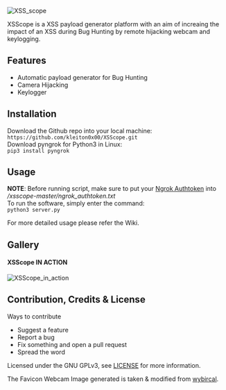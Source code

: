 ![XSS_scope](https://i.imgur.com/rSRvUx3.png)

XSScope is a XSS payload generator platform with an aim of increaing the impact of an XSS during Bug Hunting by remote hijacking webcam and keylogging.

## Features
- Automatic payload generator for Bug Hunting
- Camera Hijacking
- Keylogger

## Installation
Download the Github repo into your local machine:  
```https://github.com/kleiton0x00/XSScope.git```  
Download pyngrok for Python3 in Linux:  
```pip3 install pyngrok```

## Usage
**NOTE**: Before running script, make sure to put your [Ngrok Authtoken](https://ngrok.com/) into _/xsscope-master/ngrok_authtoken.txt_  
To run the software, simply enter the command:  
```python3 server.py```

For more detailed usage please refer the Wiki.

## Gallery
#### XSScope IN ACTION
![XSScope_in_action](https://i.imgur.com/XCe4c3v.png)

## Contribution, Credits & License

Ways to contribute

- Suggest a feature
- Report a bug
- Fix something and open a pull request
- Spread the word

Licensed under the GNU GPLv3, see [LICENSE](https://github.com/kleiton0x00/XSScope/blob/master/LICENSE) for more information.

The Favicon Webcam Image generated is taken & modified from [wybircal](https://github.com/wybiral).
